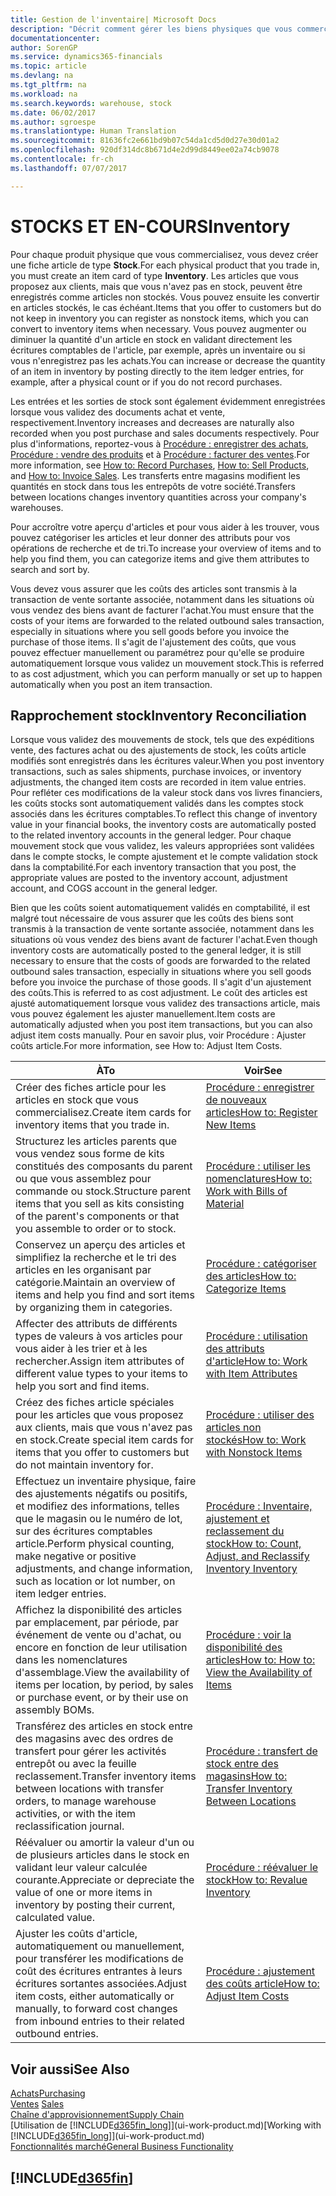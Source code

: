 ```yaml
---
title: Gestion de l'inventaire| Microsoft Docs
description: "Décrit comment gérer les biens physiques que vous commercialisez, par exemple, la gestion du stock de votre entrepôt."
documentationcenter: 
author: SorenGP
ms.service: dynamics365-financials
ms.topic: article
ms.devlang: na
ms.tgt_pltfrm: na
ms.workload: na
ms.search.keywords: warehouse, stock
ms.date: 06/02/2017
ms.author: sgroespe
ms.translationtype: Human Translation
ms.sourcegitcommit: 81636fc2e661bd9b07c54da1cd5d0d27e30d01a2
ms.openlocfilehash: 920df314dc8b671d4e2d99d8449ee02a74cb9078
ms.contentlocale: fr-ch
ms.lasthandoff: 07/07/2017

---
```


# <a name="inventory"></a><span data-ttu-id="67471-103">STOCKS ET EN-COURS</span><span class="sxs-lookup"><span data-stu-id="67471-103">Inventory</span></span>
<span data-ttu-id="67471-104">Pour chaque produit physique que vous commercialisez, vous devez créer une fiche article de type **Stock**.</span><span class="sxs-lookup"><span data-stu-id="67471-104">For each physical product that you trade in, you must create an item card of type **Inventory**.</span></span> <span data-ttu-id="67471-105">Les articles que vous proposez aux clients, mais que vous n'avez pas en stock, peuvent être enregistrés comme articles non stockés. Vous pouvez ensuite les convertir en articles stockés, le cas échéant.</span><span class="sxs-lookup"><span data-stu-id="67471-105">Items that you offer to customers but do not keep in inventory you can register as nonstock items, which you can convert to inventory items when necessary.</span></span> <span data-ttu-id="67471-106">Vous pouvez augmenter ou diminuer la quantité d'un article en stock en validant directement les écritures comptables de l'article, par exemple, après un inventaire ou si vous n'enregistrez pas les achats.</span><span class="sxs-lookup"><span data-stu-id="67471-106">You can increase or decrease the quantity of an item in inventory by posting directly to the item ledger entries, for example, after a physical count or if you do not record purchases.</span></span>

<span data-ttu-id="67471-107">Les entrées et les sorties de stock sont également évidemment enregistrées lorsque vous validez des documents achat et vente, respectivement.</span><span class="sxs-lookup"><span data-stu-id="67471-107">Inventory increases and decreases are naturally also recorded when you post purchase and sales documents respectively.</span></span> <span data-ttu-id="67471-108">Pour plus d'informations, reportez-vous à [Procédure : enregistrer des achats](purchasing-how-record-purchases.md), [Procédure : vendre des produits](sales-how-sell-products.md) et à [Procédure : facturer des ventes](sales-how-invoice-sales.md).</span><span class="sxs-lookup"><span data-stu-id="67471-108">For more information, see [How to: Record Purchases](purchasing-how-record-purchases.md), [How to: Sell Products](sales-how-sell-products.md), and [How to: Invoice Sales](sales-how-invoice-sales.md).</span></span> <span data-ttu-id="67471-109">Les transferts entre magasins modifient les quantités en stock dans tous les entrepôts de votre société.</span><span class="sxs-lookup"><span data-stu-id="67471-109">Transfers between locations changes inventory quantities across your company's warehouses.</span></span>   

<span data-ttu-id="67471-110">Pour accroître votre aperçu d'articles et pour vous aider à les trouver, vous pouvez catégoriser les articles et leur donner des attributs pour vos opérations de recherche et de tri.</span><span class="sxs-lookup"><span data-stu-id="67471-110">To increase your overview of items and to help you find them, you can categorize items and give them attributes to search and sort by.</span></span>

<span data-ttu-id="67471-111">Vous devez vous assurer que les coûts des articles sont transmis à la transaction de vente sortante associée, notamment dans les situations où vous vendez des biens avant de facturer l'achat.</span><span class="sxs-lookup"><span data-stu-id="67471-111">You must ensure that the costs of your items are forwarded to the related outbound sales transaction, especially in situations where you sell goods before you invoice the purchase of those items.</span></span> <span data-ttu-id="67471-112">Il s'agit de l'ajustement des coûts, que vous pouvez effectuer manuellement ou paramétrez pour qu'elle se produire automatiquement lorsque vous validez un mouvement stock.</span><span class="sxs-lookup"><span data-stu-id="67471-112">This is referred to as cost adjustment, which you can perform manually or set up to happen automatically when you post an item transaction.</span></span>

## <a name="inventory-reconciliation"></a><span data-ttu-id="67471-113">Rapprochement stock</span><span class="sxs-lookup"><span data-stu-id="67471-113">Inventory Reconciliation</span></span>
<span data-ttu-id="67471-114">Lorsque vous validez des mouvements de stock, tels que des expéditions vente, des factures achat ou des ajustements de stock, les coûts article modifiés sont enregistrés dans les écritures valeur.</span><span class="sxs-lookup"><span data-stu-id="67471-114">When you post inventory transactions, such as sales shipments, purchase invoices, or inventory adjustments, the changed item costs are recorded in item value entries.</span></span> <span data-ttu-id="67471-115">Pour refléter ces modifications de la valeur stock dans vos livres financiers, les coûts stocks sont automatiquement validés dans les comptes stock associés dans les écritures comptables.</span><span class="sxs-lookup"><span data-stu-id="67471-115">To reflect this change of inventory value in your financial books, the inventory costs are automatically posted to the related inventory accounts in the general ledger.</span></span> <span data-ttu-id="67471-116">Pour chaque mouvement stock que vous validez, les valeurs appropriées sont validées dans le compte stocks, le compte ajustement et le compte validation stock dans la comptabilité.</span><span class="sxs-lookup"><span data-stu-id="67471-116">For each inventory transaction that you post, the appropriate values are posted to the inventory account, adjustment account, and COGS account in the general ledger.</span></span>

<span data-ttu-id="67471-117">Bien que les coûts soient automatiquement validés en comptabilité, il est malgré tout nécessaire de vous assurer que les coûts des biens sont transmis à la transaction de vente sortante associée, notamment dans les situations où vous vendez des biens avant de facturer l'achat.</span><span class="sxs-lookup"><span data-stu-id="67471-117">Even though inventory costs are automatically posted to the general ledger, it is still necessary to ensure that the costs of goods are forwarded to the related outbound sales transaction, especially in situations where you sell goods before you invoice the purchase of those goods.</span></span> <span data-ttu-id="67471-118">Il s'agit d'un ajustement des coûts.</span><span class="sxs-lookup"><span data-stu-id="67471-118">This is referred to as cost adjustment.</span></span> <span data-ttu-id="67471-119">Le coût des articles est ajusté automatiquement lorsque vous validez des transactions article, mais vous pouvez également les ajuster manuellement.</span><span class="sxs-lookup"><span data-stu-id="67471-119">Item costs are automatically adjusted when you post item transactions, but you can also adjust item costs manually.</span></span> <span data-ttu-id="67471-120">Pour en savoir plus, voir Procédure : Ajuster coûts article.</span><span class="sxs-lookup"><span data-stu-id="67471-120">For more information, see How to: Adjust Item Costs.</span></span>

|<span data-ttu-id="67471-121">À</span><span class="sxs-lookup"><span data-stu-id="67471-121">To</span></span> |<span data-ttu-id="67471-122">Voir</span><span class="sxs-lookup"><span data-stu-id="67471-122">See</span></span> |
|---|----|
|<span data-ttu-id="67471-123">Créer des fiches article pour les articles en stock que vous commercialisez.</span><span class="sxs-lookup"><span data-stu-id="67471-123">Create item cards for inventory items that you trade in.</span></span>|[<span data-ttu-id="67471-124">Procédure : enregistrer de nouveaux articles</span><span class="sxs-lookup"><span data-stu-id="67471-124">How to: Register New Items</span></span>](inventory-how-register-new-items.md)|
|<span data-ttu-id="67471-125">Structurez les articles parents que vous vendez sous forme de kits constitués des composants du parent ou que vous assemblez pour commande ou stock.</span><span class="sxs-lookup"><span data-stu-id="67471-125">Structure parent items that you sell as kits consisting of the parent's components or that you assemble to order or to stock.</span></span>|[<span data-ttu-id="67471-126">Procédure : utiliser les nomenclatures</span><span class="sxs-lookup"><span data-stu-id="67471-126">How to: Work with Bills of Material</span></span>](inventory-how-work-BOMs.md)|
|<span data-ttu-id="67471-127">Conservez un aperçu des articles et simplifiez la recherche et le tri des articles en les organisant par catégorie.</span><span class="sxs-lookup"><span data-stu-id="67471-127">Maintain an overview of items and help you find and sort items by organizing them in categories.</span></span>|[<span data-ttu-id="67471-128">Procédure : catégoriser des articles</span><span class="sxs-lookup"><span data-stu-id="67471-128">How to: Categorize Items</span></span>](inventory-how-categorize-items.md)|
|<span data-ttu-id="67471-129">Affecter des attributs de différents types de valeurs à vos articles pour vous aider à les trier et à les rechercher.</span><span class="sxs-lookup"><span data-stu-id="67471-129">Assign item attributes of different value types to your items to help you sort and find items.</span></span>|[<span data-ttu-id="67471-130">Procédure : utilisation des attributs d'article</span><span class="sxs-lookup"><span data-stu-id="67471-130">How to: Work with Item Attributes</span></span>](inventory-how-work-item-attributes.md)|
|<span data-ttu-id="67471-131">Créez des fiches article spéciales pour les articles que vous proposez aux clients, mais que vous n'avez pas en stock.</span><span class="sxs-lookup"><span data-stu-id="67471-131">Create special item cards for items that you offer to customers but do not maintain inventory for.</span></span>|[<span data-ttu-id="67471-132">Procédure : utiliser des articles non stockés</span><span class="sxs-lookup"><span data-stu-id="67471-132">How to: Work with Nonstock Items</span></span>](inventory-how-work-nonstock-items.md)|
|<span data-ttu-id="67471-133">Effectuez un inventaire physique, faire des ajustements négatifs ou positifs, et modifiez des informations, telles que le magasin ou le numéro de lot, sur des écritures comptables article.</span><span class="sxs-lookup"><span data-stu-id="67471-133">Perform physical counting, make negative or positive adjustments, and change information, such as location or lot number, on item ledger entries.</span></span>|[<span data-ttu-id="67471-134">Procédure : Inventaire, ajustement et reclassement du stock</span><span class="sxs-lookup"><span data-stu-id="67471-134">How to: Count, Adjust, and Reclassify Inventory Inventory</span></span>](inventory-how-count-adjust-reclassify.md)|
|<span data-ttu-id="67471-135">Affichez la disponibilité des articles par emplacement, par période, par événement de vente ou d'achat, ou encore en fonction de leur utilisation dans les nomenclatures d'assemblage.</span><span class="sxs-lookup"><span data-stu-id="67471-135">View the availability of items per location, by period, by sales or purchase event, or by their use on assembly BOMs.</span></span>|[<span data-ttu-id="67471-136">Procédure : voir la disponibilité des articles</span><span class="sxs-lookup"><span data-stu-id="67471-136">How to: How to: View the Availability of Items</span></span>](inventory-how-availability-overview.md)|
|<span data-ttu-id="67471-137">Transférez des articles en stock entre des magasins avec des ordres de transfert pour gérer les activités entrepôt ou avec la feuille reclassement.</span><span class="sxs-lookup"><span data-stu-id="67471-137">Transfer inventory items between locations with transfer orders, to manage warehouse activities, or with the item reclassification journal.</span></span>|[<span data-ttu-id="67471-138">Procédure : transfert de stock entre des magasins</span><span class="sxs-lookup"><span data-stu-id="67471-138">How to: Transfer Inventory Between Locations</span></span>](inventory-how-transfer-between-locations.md)|
|<span data-ttu-id="67471-139">Réévaluer ou amortir la valeur d'un ou de plusieurs articles dans le stock en validant leur valeur calculée courante.</span><span class="sxs-lookup"><span data-stu-id="67471-139">Appreciate or depreciate the value of one or more items in inventory by posting their current, calculated value.</span></span>|[<span data-ttu-id="67471-140">Procédure : réévaluer le stock</span><span class="sxs-lookup"><span data-stu-id="67471-140">How to: Revalue Inventory</span></span>](inventory-how-revalue-inventory.md)|
|<span data-ttu-id="67471-141">Ajuster les coûts d'article, automatiquement ou manuellement, pour transférer les modifications de coût des écritures entrantes à leurs écritures sortantes associées.</span><span class="sxs-lookup"><span data-stu-id="67471-141">Adjust item costs, either automatically or manually, to forward cost changes from inbound entries to their related outbound entries.</span></span>|[<span data-ttu-id="67471-142">Procédure : ajustement des coûts article</span><span class="sxs-lookup"><span data-stu-id="67471-142">How to: Adjust Item Costs</span></span>](inventory-how-adjust-item-costs.md)|

## <a name="see-also"></a><span data-ttu-id="67471-143">Voir aussi</span><span class="sxs-lookup"><span data-stu-id="67471-143">See Also</span></span>  
[<span data-ttu-id="67471-144">Achats</span><span class="sxs-lookup"><span data-stu-id="67471-144">Purchasing</span></span>](purchasing-manage-purchasing.md)  
<span data-ttu-id="67471-145">[Ventes](sales-manage-sales.md)  </span><span class="sxs-lookup"><span data-stu-id="67471-145">[Sales](sales-manage-sales.md)  </span></span>  
[<span data-ttu-id="67471-146">Chaîne d'approvisionnement</span><span class="sxs-lookup"><span data-stu-id="67471-146">Supply Chain</span></span>](madeira-supply-chain.md)  
<span data-ttu-id="67471-147">[Utilisation de [!INCLUDE[d365fin_long](includes/d365fin_long_md.md)]](ui-work-product.md)</span><span class="sxs-lookup"><span data-stu-id="67471-147">[Working with [!INCLUDE[d365fin_long](includes/d365fin_long_md.md)]](ui-work-product.md)</span></span>  
[<span data-ttu-id="67471-148">Fonctionnalités marché</span><span class="sxs-lookup"><span data-stu-id="67471-148">General Business Functionality</span></span>](ui-across-business-areas.md)

## [!INCLUDE[d365fin](includes/free_trial_md.md)]
